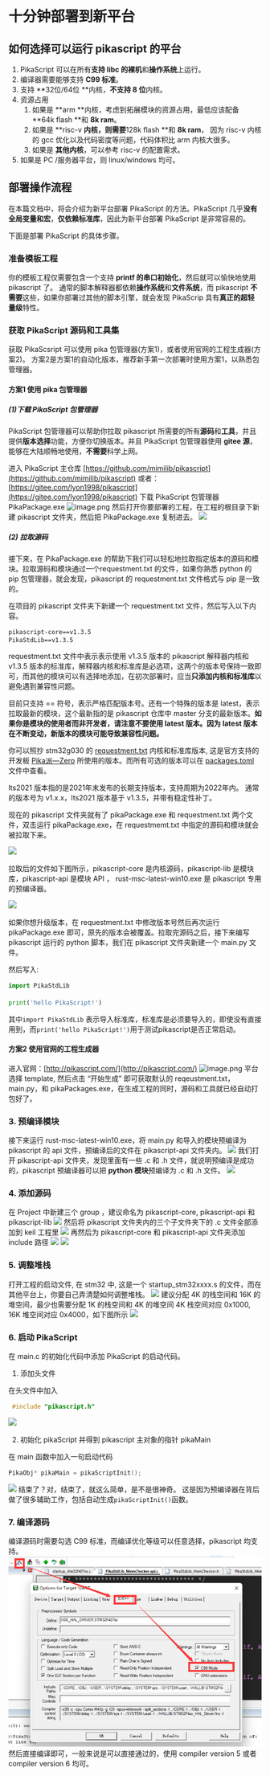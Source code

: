 # 十分钟部署到新平台

## 如何选择可以运行 pikascript 的平台


1. PikaScript 可以在所有**支持 libc **的**裸机**和**操作系统**上运行。
1. 编译器需要能够支持 **C99 标准**。
1. 支持 **32位/64位 **内核，**不支持 8 位**内核。
1. 资源占用
   1. 如果是 **arm **内核，考虑到拓展模块的资源占用，最低应该配备 **64k flash **和 **8k ram**。
   1. 如果是 **risc-v **内核，则需要**128k flash **和 **8k ram**， 因为 risc-v 内核的 gcc 优化以及代码密度等问题，代码体积比 arm 内核大很多。
   1. 如果是 **其他内核**，可以参考 risc-v 的配置需求。
5. 如果是 PC /服务器平台，则 linux/windows 均可。
## 部署操作流程
在本篇文档中，将会介绍为新平台部署 PikaScript 的方法。PikaScript 几乎**没有全局变量和宏**，**仅依赖标准库**，因此为新平台部署 PikaScript 是非常容易的。


下面是部署 PikaScript 的具体步骤。
### 准备模板工程
你的模板工程仅需要包含一个支持 **printf **的**串口初始化**，然后就可以愉快地使用 pikascript 了。
通常的脚本解释器都依赖**操作系统**和**文件系统**，而 pikascript **不需要**这些，如果你部署过其他的脚本引擎，就会发现 PikaScrip 具有**真正的超轻量级**特性。
​

### 获取 PikaScript 源码和工具集
获取 PikaScsript 可以使用 pika 包管理器(方案1)，或者使用官网的工程生成器(方案2)。
方案2是方案1的自动化版本，推荐新手第一次部署时使用方案1，以熟悉包管理器。
#### 方案1 使用 pika 包管理器
##### (1)下载 PikaScript 包管理器
PikaScript 包管理器可以帮助你拉取 pikascript 所需要的所有**源码**和**工具**，并且提供**版本选择**功能，方便你切换版本。并且 PikaScript 包管理器使用 **gitee 源**，能够在大陆顺畅地使用，**不需要**科学上网。
​

进入 PikaScript 主仓库
[https://github.com/mimilib/pikascript](https://github.com/mimilib/pikascript)
或者：
[https://gitee.com/lyon1998/pikascript](https://gitee.com/lyon1998/pikascript)
下载 PikaScript 包管理器 PikaPackage.exe
![image.png](https://cdn.nlark.com/yuque/0/2021/png/22991477/1638721231166-cca4d1c4-d8a7-4cfd-be3c-fee9a548c10d.png#clientId=ubb259a35-d866-4&crop=0&crop=0&crop=1&crop=1&from=paste&height=265&id=u613f3aba&margin=%5Bobject%20Object%5D&name=image.png&originHeight=627&originWidth=1052&originalType=binary&ratio=1&rotation=0&showTitle=false&size=107467&status=done&style=none&taskId=uc3e8f0d3-830f-4ec7-9c7d-d4f0020f0ff&title=&width=444)
然后打开你要部署的工程，在工程的根目录下新建 pikascript 文件夹，然后把 PikaPackage.exe 复制进去。
![](https://user-images.githubusercontent.com/88232613/142019778-c727336c-9b6a-4a82-b813-1671f4120152.png#crop=0&crop=0&crop=1&crop=1&height=108&id=oY2CN&originHeight=162&originWidth=822&originalType=binary&ratio=1&rotation=0&showTitle=false&status=done&style=none&title=&width=550)


##### (2) 拉取源码
接下来，在 PikaPackage.exe 的帮助下我们可以轻松地拉取指定版本的源码和模块。拉取源码和模块通过一个requestment.txt 的文件，如果你熟悉 python 的 pip 包管理器，就会发现，pikascript 的 requestment.txt 文件格式与 pip 是一致的。
​

在项目的 pikascript 文件夹下新建一个 requestment.txt 文件，然后写入以下内容。
```
pikascript-core==v1.3.5
PikaStdLib==v1.3.5
```


requestment.txt 文件中表示表示使用 v1.3.5 版本的 pikascript 解释器内核和 v1.3.5 版本的标准库，解释器内核和标准库是必选项，这两个的版本号保持一致即可，而其他的模块可以有选择地添加，在初次部署时，应当**只添加内核和标准库**以避免遇到兼容性问题。
​

目前只支持 == 符号，表示严格匹配版本号。还有一个特殊的版本是 latest，表示拉取最新的模块，这个最新指的是 pikascript 仓库中 master 分支的最新版本。**如果你是模块的使用者而非开发者，请注意不要使用 latest 版本。因为 latest 版本在不断变动，新版本的模块可能导致兼容性问题。**


你可以照抄 stm32g030 的 [requestment.txt](https://gitee.com/Lyon1998/pikascript/blob/master/bsp/stm32g030c8/pikascript/requestment.txt) 内核和标准库版本, 这是官方支持的开发板 [Pika派—Zero](https://item.taobao.com/item.htm?spm=a1z10.3-c.w4023-23991764790.10.16f97c58fsLjVk&id=654947372034) 所使用的版本。而所有可选的版本可以在 [packages.toml](https://gitee.com/Lyon1998/pikascript/blob/master/packages.toml) 文件中查看。


lts2021 版本指的是2021年末发布的长期支持版本，支持周期为2022年内。
通常的版本号为 v1.x.x，lts2021 版本基于 v1.3.5，并带有稳定性补丁。


现在的 pikascript 文件夹就有了 pikaPackage.exe 和 requestment.txt 两个文件，双击运行 pikaPackage.exe，在 requestmemt.txt 中指定的源码和模块就会被拉取下来。


![](https://user-images.githubusercontent.com/88232613/142022949-54585060-8612-42a8-a585-8c3e514a8be3.png#crop=0&crop=0&crop=1&crop=1&height=130&id=qjBAZ&originHeight=203&originWidth=817&originalType=binary&ratio=1&rotation=0&showTitle=false&status=done&style=none&title=&width=522)


拉取后的文件如下图所示，pikascript-core 是内核源码，pikascript-lib 是模块库，pikascript-api 是模块 API ， rust-msc-latest-win10.exe 是 pikascript 专用的预编译器。


![](https://user-images.githubusercontent.com/88232613/142023882-51ee4013-8318-483e-8ea4-5c57a5ffb6c6.png#crop=0&crop=0&crop=1&crop=1&height=193&id=Q8NYw&originHeight=456&originWidth=1229&originalType=binary&ratio=1&rotation=0&showTitle=false&status=done&style=none&title=&width=521)


如果你想升级版本，在 requestment.txt 中修改版本号然后再次运行 pikaPackage.exe 即可，原先的版本会被覆盖。拉取完源码之后，接下来编写 pikascript 运行的 python 脚本，我们在 pikascript 文件夹新建一个 main.py 文件。
​

然后写入:


```python
import PikaStdLib

print('hello PikaScript!')
```


其中`import PikaStdLib` 表示导入标准库，标准库是必须要导入的，即使没有直接用到，而`print('hello PikaScript!')`用于测试pikascript是否正常启动。
​

#### 方案2 使用官网的工程生成器
进入官网：[http://pikascript.com/](http://pikascript.com/)
![image.png](https://cdn.nlark.com/yuque/0/2022/png/22991477/1644385174348-05a3dcee-5132-4c57-9716-dffa252540bf.png#clientId=u4cff5084-5afc-4&crop=0&crop=0&crop=1&crop=1&from=paste&height=579&id=vOTQH&margin=%5Bobject%20Object%5D&name=image.png&originHeight=1158&originWidth=766&originalType=binary&ratio=1&rotation=0&showTitle=false&size=141502&status=done&style=none&taskId=u5051c81e-efe3-4413-99e1-654a3d6deb8&title=&width=383)
平台选择 template, 然后点击 “开始生成” 即可获取默认的 reqeustment.txt，main.py，和 pikaPackages.exe，在生成工程的同时，源码和工具就已经自动打包好了。
​

### 3. 预编译模块
接下来运行 rust-msc-latest-win10.exe，将 main.py 和导入的模块预编译为 pikascript 的 api 文件，预编译后的文件在 pikascript-api 文件夹内。
![](https://cdn.nlark.com/yuque/0/2022/png/22991477/1644385072048-6354164c-e040-4318-a947-0114125e2d1d.png#clientId=u4cff5084-5afc-4&crop=0&crop=0&crop=1&crop=1&height=145&id=SggS5&originHeight=350&originWidth=1248&originalType=binary&ratio=1&rotation=0&showTitle=false&status=done&style=none&taskId=uc69a00d8-ac0c-43da-8513-f7515ea90f2&title=&width=517)
我们打开 pikascript-api 文件夹，发现里面有一些 .c 和 .h 文件，就说明预编译是成功的，pikascript 预编译器可以把 **python 模块**预编译为 .c 和 .h 文件。
![](https://cdn.nlark.com/yuque/0/2022/png/22991477/1644385073271-a39b8d40-f722-4a0c-9b50-e7357f0eae48.png#clientId=u4cff5084-5afc-4&crop=0&crop=0&crop=1&crop=1&height=152&id=JHbY5&originHeight=313&originWidth=1082&originalType=binary&ratio=1&rotation=0&showTitle=false&status=done&style=none&taskId=u2ff2c5fb-bdc7-4486-b0fc-77eb660c932&title=&width=525)
### 4. 添加源码
在 Project 中新建三个 group ，建议命名为 pikascript-core, pikascript-api 和 pikascript-lib
![](https://user-images.githubusercontent.com/88232613/130967351-597b8f6b-cc4e-4bc3-9cb6-2f335e5dccea.png#crop=0&crop=0&crop=1&crop=1&height=275&id=BbUAx&originHeight=371&originWidth=496&originalType=binary&ratio=1&rotation=0&showTitle=false&status=done&style=none&title=&width=367)
然后将 pikascript 文件夹内的三个子文件夹下的 .c 文件全部添加到 keil 工程里
![](https://user-images.githubusercontent.com/88232613/130971776-41d8c940-42d0-407d-872e-53525ce299a6.png#crop=0&crop=0&crop=1&crop=1&height=408&id=bdqUX&originHeight=514&originWidth=420&originalType=binary&ratio=1&rotation=0&showTitle=false&status=done&style=none&title=&width=333)
再然后为 pikascript-core 和 pikascript-api 文件夹添加 include 路径
![](https://user-images.githubusercontent.com/88232613/130967813-94016b8a-e408-4b49-b1e1-76a5df5fe984.png#crop=0&crop=0&crop=1&crop=1&height=254&id=SMxRP&originHeight=743&originWidth=1442&originalType=binary&ratio=1&rotation=0&showTitle=false&status=done&style=none&title=&width=492)
![](https://user-images.githubusercontent.com/88232613/130967949-8399c65b-5584-4674-a947-e40103d953ea.png#crop=0&crop=0&crop=1&crop=1&height=311&id=q5OiQ&originHeight=411&originWidth=665&originalType=binary&ratio=1&rotation=0&showTitle=false&status=done&style=none&title=&width=504)
### 5. 调整堆栈
打开工程的启动文件, 在 stm32 中, 这是一个 startup_stm32xxxx.s 的文件，而在其他平台上，你要自己弄清楚如何调整堆栈。
![](https://user-images.githubusercontent.com/88232613/130966276-24014a0a-90a6-4bd7-96b7-fde54806b8c3.png#crop=0&crop=0&crop=1&crop=1&height=259&id=qlpPo&originHeight=736&originWidth=1439&originalType=binary&ratio=1&rotation=0&showTitle=false&status=done&style=none&title=&width=506)
建议分配 4K 的栈空间和 16K 的堆空间，最少也需要分配 1K 的栈空间和 4K 的堆空间
4K 栈空间对应 0x1000, 16K 堆空间对应 0x4000，如下图所示
![](https://user-images.githubusercontent.com/88232613/130967178-a985a4f5-730c-47fd-9317-68f33bc00066.png#crop=0&crop=0&crop=1&crop=1&height=236&id=DXGbk&originHeight=339&originWidth=741&originalType=binary&ratio=1&rotation=0&showTitle=false&status=done&style=none&title=&width=515)
### 6. 启动 PikaScript
在 main.c 的初始化代码中添加 PikaScript 的启动代码。

1. 添加头文件

在头文件中加入
```c
 #include "pikascript.h"
```


![](https://user-images.githubusercontent.com/88232613/130969048-4def9902-5f36-4798-9eac-ebbb1441087f.png#crop=0&crop=0&crop=1&crop=1&height=164&id=QW2ao&originHeight=196&originWidth=684&originalType=binary&ratio=1&rotation=0&showTitle=false&status=done&style=none&title=&width=574)

2. 初始化 pikaScript 并得到 pikascript 主对象的指针 pikaMain

在 main 函数中加入一句启动代码
```c
PikaObj* pikaMain = pikaScriptInit();
```
![](https://user-images.githubusercontent.com/88232613/130969274-ff2fdf6f-2389-466b-b51e-e7bc33472558.png#crop=0&crop=0&crop=1&crop=1&height=252&id=HsKBS&originHeight=441&originWidth=1017&originalType=binary&ratio=1&rotation=0&showTitle=false&status=done&style=none&title=&width=582)
结束了？对，结束了，就这么简单，是不是很神奇。
这是因为预编译器在背后做了很多辅助工作，包括自动生成`pikaScriptInit()`函数。
### 7. 编译源码
编译源码时需要勾选 C99 标准，而编译优化等级可以任意选择，pikascript 均支持。
![](assets/130968626-7d8d4f46-eb0c-4ccd-9c34-eab160b290f5.png)
然后直接编译即可，一般来说是可以直接通过的，使用 compiler version 5 或者 compiler version 6 均可。
